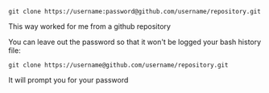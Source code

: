 ```
git clone https://username:password@github.com/username/repository.git
```

This way worked for me from a github repository

You can leave out the password so that it won't be logged your bash history file:

```
git clone https://username@github.com/username/repository.git
```

It will prompt you for your password
